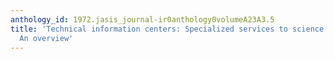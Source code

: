 ```yaml
---
anthology_id: 1972.jasis_journal-ir0anthology0volumeA23A3.5
title: 'Technical information centers: Specialized services to science and technology.
  An overview'
---
```


